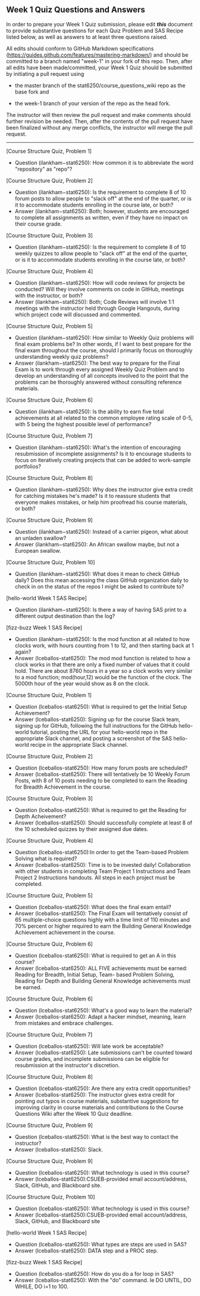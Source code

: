 ## Week 1 Quiz Questions and Answers

In order to prepare your Week 1 Quiz submission, please edit ***this*** document to provide substantive questions for each Quiz Problem and SAS Recipe listed below, as well as answers to at least three questions raised.

All edits should conform to GitHub Markdown specifications (https://guides.github.com/features/mastering-markdown/) and should be committed to a branch named "week-1" in your fork of this repo. Then, after all edits have been made/committed, your Week 1 Quiz should be submitted by initiating a pull request using

- the master branch of the stat6250/course_questions_wiki repo as the base fork and

- the week-1 branch of your version of the repo as the head fork.

The instructor will then review the pull request and make comments should further revision be needed. Then, after the contents of the pull request have been finalized without any merge conflicts, the instructor will merge the pull request.



********************************************************************************



[Course Structure Quiz, Problem 1]
- Question (ilankham−stat6250): How common it is to abbreviate the word "repository" as "repo"?



[Course Structure Quiz, Problem 2]
- Question (ilankham−stat6250): Is the requirement to complete 8 of 10 forum posts to allow people to "slack off" at the end of the quarter, or is it to accommodate students enrolling in the course late, or both?
- Answer (ilankham−stat6250): Both; however, students are encouraged to complete all assignments as written, even if they have no impact on their course grade.



[Course Structure Quiz, Problem 3]
- Question (ilankham−stat6250): Is the requirement to complete 8 of 10 weekly quizzes to allow people to "slack off" at the end of the quarter, or is it to accommodate students enrolling in the course late, or both?



[Course Structure Quiz, Problem 4]
- Question (ilankham−stat6250): How will code reviews for projects be conducted? Will they involve comments on code in GitHub, meetings with the instructor, or both?
- Answer (ilankham−stat6250): Both; Code Reviews will involve 1:1 meetings with the instructor held through Google Hangouts, during which project code will discussed and commented.



[Course Structure Quiz, Problem 5]
- Question (ilankham−stat6250): How similar to Weekly Quiz problems will final exam problems be? In other words, if I want to best prepare for the final exam throughout the course, should I primarily focus on thoroughly understanding weekly quiz problems?
- Answer (ilankham−stat6250): The best way to prepare for the Final Exam is to work through every assigned Weekly Quiz Problem and to develop an understanding of all concepts involved to the point that the problems can be thoroughly answered without consulting reference materials.



[Course Structure Quiz, Problem 6]
- Question (ilankham−stat6250): Is the ability to earn five total achievements at all related to the common employee rating scale of 0-5, with 5 being the highest possible level of performance?



[Course Structure Quiz, Problem 7]
- Question (ilankham−stat6250): What's the intention of encouraging resubmission of incomplete assignments? Is it to encourage students to focus on iteratively creating projects that can be added to work-sample portfolios?



[Course Structure Quiz, Problem 8]
- Question (ilankham−stat6250): Why does the instructor give extra credit for catching mistakes he's made? Is it to reassure students that everyone makes mistakes, or help him proofread his course materials, or both?



[Course Structure Quiz, Problem 9]
- Question (ilankham−stat6250): Instead of a carrier pigeon, what about an unladen swallow?
- Answer (ilankham−stat6250): An African swallow maybe, but not a European swallow.



[Course Structure Quiz, Problem 10]
- Question (ilankham−stat6250): What does it mean to check GitHub daily? Does this mean accessing the class GitHub organization daily to check in on the status of the repos I might be asked to contribute to?



[hello-world Week 1 SAS Recipe]
- Question (ilankham−stat6250): Is there a way of having SAS print to a different output destination than the log?



[fizz-buzz Week 1 SAS Recipe]
- Question (ilankham−stat6250): Is the mod function at all related to how clocks work, with hours counting from 1 to 12, and then starting back at 1 again?
- Answer (lceballos-stat6250): The mod mod function is related to how a clock works in that there are only a fixed number of values that it could hold. There are about 8760 hours in a year so a clock works very similar to a mod function; mod(hour,12) would be the function of the clock. The 5000th hour of the year would show as 8 on the clock.

[Course Structure Quiz, Problem 1]
- Question (lceballos-stat6250): What is required to get the Initial Setup Achievement?
- Answer (lceballos-stat6250): Signing up for the course Slack team, signing up for GitHub, following the full instructions for the GitHub hello-world tutorial, posting the URL for your hello-world repo in the appropriate Slack channel, and posting a screenshot of the SAS hello-world recipe in the appropriate Slack channel.

[Course Structure Quiz, Problem 2]
- Question (lceballos-stat6250): How many forum posts are scheduled?
- Answer (lceballos-stat6250): There will tentatively be 10 Weekly Forum Posts, with 8 of 10 posts needing to be completed to earn the Reading for Breadth Achievement in the course.

[Course Structure Quiz, Problem 3]
- Question (lceballos-stat6250): What is required to get the Reading for Depth Acheivement?
- Answer (lceballos-stat6250): Should successfully complete at least 8 of the 10 scheduled quizzes by their assigned due dates.

[Course Structure Quiz, Problem 4]
- Question (lceballos-stat6250):In order to get the Team-based Problem Solving what is required?
- Answer (lceballos-stat6250): Time is to be invested daily! Collaboration with other students in completing Team Project 1 Instructions and Team Project 2 Instructions handouts. All steps in each project must be completed.

[Course Structure Quiz, Problem 5]
- Question (lceballos-stat6250): What does the final exam entail?
- Answer (lceballos-stat6250): The Final Exam will tentatively consist of 65 multiple-choice questions highly with a time limit of 110 minutes and 70% percent or higher required to earn the Building General Knowledge Achievement achievement in the course.

[Course Structure Quiz, Problem 6]
- Question (lceballos-stat6250): What is required to get an A in this course?
- Answer (lceballos-stat6250): ALL FIVE achievements must be earned: 	
Reading for Breadth, Initial Setup, Team- based Problem Solving, Reading for Depth and Building General Knowledge achievements must be earned. 

[Course Structure Quiz, Problem 6]
- Question (lceballos-stat6250): What's a good way to learn the material?
- Answer (lceballos-stat6250): Adapt a hacker mindset, meaning, learn from mistakes and embrace challenges.

[Course Structure Quiz, Problem 7]
- Question (lceballos-stat6250): Will late work be acceptable?
- Answer (lceballos-stat6250): Late submissions can't  be counted toward course grades, and  incomplete submissions can be eligible for resubmission at the instructor's discretion.

[Course Structure Quiz, Problem 8]
- Question (lceballos-stat6250): Are there any extra credit opportunities?
- Answer (lceballos-stat6250): The instructor gives extra credit for pointing out typos in course materials, substantive suggestions for improving clarity in course materials and contributions to the Course Questions Wiki after the Week 10 Quiz deadline.

[Course Structure Quiz, Problem 9]
- Question (lceballos-stat6250): What is the best way to contact the instructor?
- Answer (lceballos-stat6250): Slack.

[Course Structure Quiz, Problem 9]
- Question (lceballos-stat6250): What technology is used in this course?
- Answer (lceballos-stat6250):CSUEB-provided email account/address, Slack, GitHub, and Blackboard site.

[Course Structure Quiz, Problem 10]
- Question (lceballos-stat6250): What technology is used in this course?
- Answer (lceballos-stat6250):CSUEB-provided email account/address, Slack, GitHub, and Blackboard site

[hello-world Week 1 SAS Recipe]
- Question (lceballos-stat6250): What types are steps are used in SAS?
- Answer (lceballos-stat6250): DATA step and a PROC step.

[fizz-buzz Week 1 SAS Recipe]
- Question (lceballos-stat6250): How do you do a for loop in SAS?
- Answer (lceballos-stat6250): With the "do" command. Ie DO UNTIL, DO WHILE, DO i=1 to 100.
